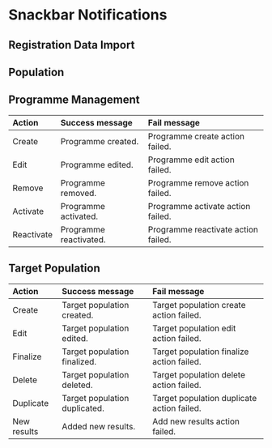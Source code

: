 # Snackbar Notifications

## Registration Data Import

## Population

## Programme Management

| Action | Success message | Fail message |
| :--- | :--- | :--- |
| Create | Programme created. | Programme create action failed. |
| Edit | Programme edited. | Programme edit action failed. |
| Remove | Programme removed. | Programme remove action failed. |
| Activate | Programme activated. | Programme activate action failed. |
| Reactivate | Programme reactivated. | Programme reactivate action failed. |

## Target Population

| Action | Success message | Fail message |
| :--- | :--- | :--- |
| Create | Target population created. | Target population create action failed. |
| Edit | Target population edited. | Target population edit action failed. |
| Finalize | Target population finalized. | Target population finalize action failed. |
| Delete | Target population deleted. | Target population delete action failed. |
| Duplicate | Target population duplicated. | Target population duplicate action failed. |
| New results | Added new results. | Add new results action failed. |

